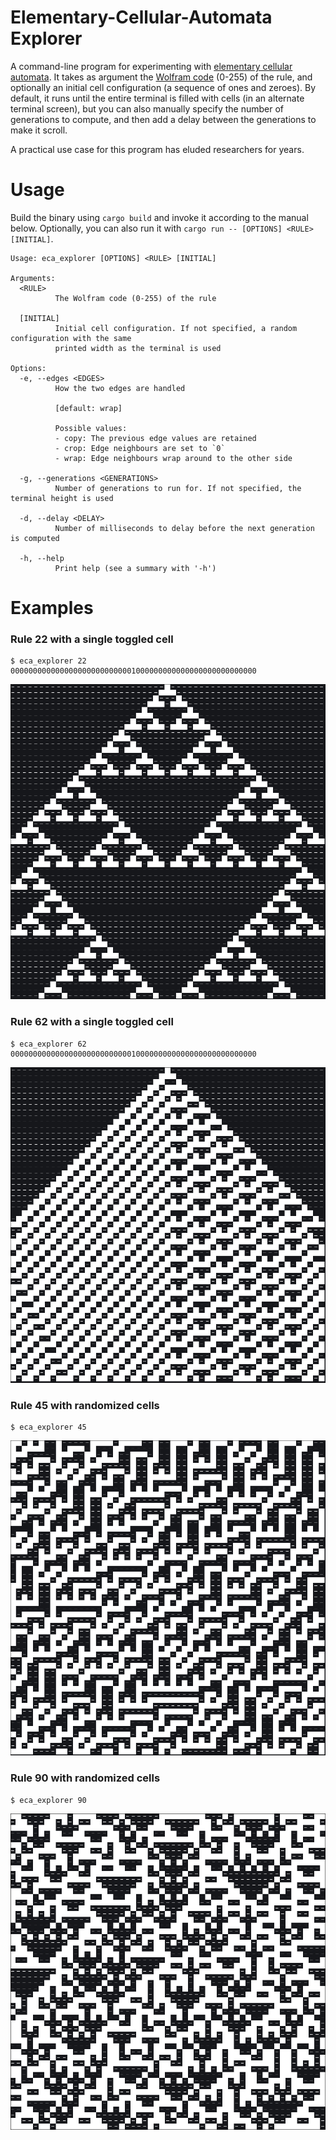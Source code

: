 # Elementary-Cellular-Automata Explorer

A command-line program for experimenting with
[elementary cellular automata](https://en.wikipedia.org/wiki/Elementary_cellular_automaton). It takes as
argument the [Wolfram code](https://en.wikipedia.org/wiki/Wolfram_code) (0-255) of the rule, and optionally
an initial cell configuration (a sequence of ones and zeroes). By default, it runs until the entire terminal
is filled with cells (in an alternate terminal screen), but you can also manually specify the number of
generations to compute, and then add a delay between the generations to make it scroll. 

A practical use case for this program has eluded researchers for years. 


# Usage

Build the binary using `cargo build` and invoke it according to the manual below. Optionally, you can also
run it with `cargo run -- [OPTIONS] <RULE> [INITIAL]`. 

```
Usage: eca_explorer [OPTIONS] <RULE> [INITIAL]

Arguments:
  <RULE>
          The Wolfram code (0-255) of the rule

  [INITIAL]
          Initial cell configuration. If not specified, a random configuration with the same
          printed width as the terminal is used

Options:
  -e, --edges <EDGES>
          How the two edges are handled

          [default: wrap]

          Possible values:
          - copy: The previous edge values are retained
          - crop: Edge neighbours are set to `0`
          - wrap: Edge neighbours wrap around to the other side

  -g, --generations <GENERATIONS>
          Number of generations to run for. If not specified, the terminal height is used

  -d, --delay <DELAY>
          Number of milliseconds to delay before the next generation is computed

  -h, --help
          Print help (see a summary with '-h')
```


# Examples

### Rule 22 with a single toggled cell
```console
$ eca_explorer 22 0000000000000000000000000001000000000000000000000000000
```

![rule 22 demo](img/rule_22.png)


### Rule 62 with a single toggled cell
```console
$ eca_explorer 62 0000000000000000000000000001000000000000000000000000000
```

![rule 62 demo](img/rule_62.png)


### Rule 45 with randomized cells

```console
$ eca_explorer 45
```

![rule 45 demo](img/rule_45.png)


### Rule 90 with randomized cells

```console
$ eca_explorer 90
```

![rule 90 demo](img/rule_90.png)

